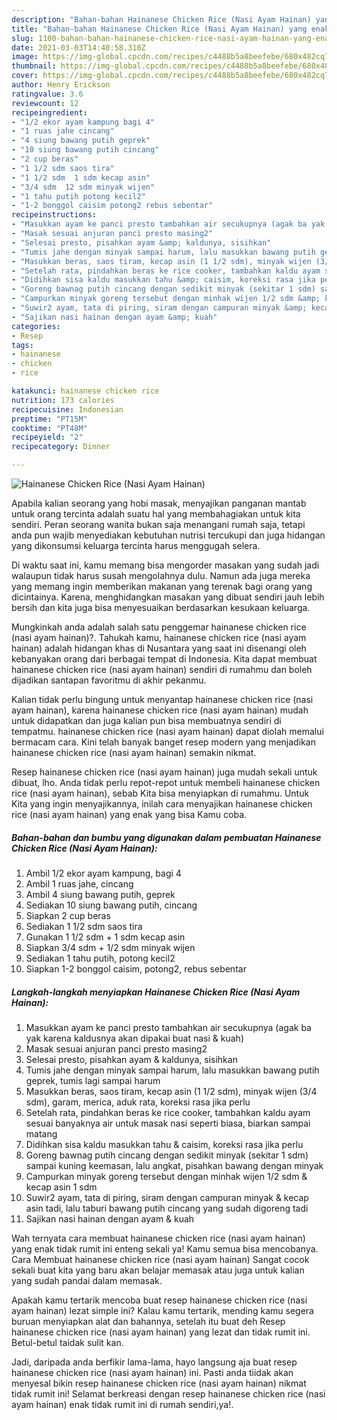 ```yaml
---
description: "Bahan-bahan Hainanese Chicken Rice (Nasi Ayam Hainan) yang enak Untuk Jualan"
title: "Bahan-bahan Hainanese Chicken Rice (Nasi Ayam Hainan) yang enak Untuk Jualan"
slug: 1100-bahan-bahan-hainanese-chicken-rice-nasi-ayam-hainan-yang-enak-untuk-jualan
date: 2021-03-03T14:40:58.310Z
image: https://img-global.cpcdn.com/recipes/c4488b5a8beefebe/680x482cq70/hainanese-chicken-rice-nasi-ayam-hainan-foto-resep-utama.jpg
thumbnail: https://img-global.cpcdn.com/recipes/c4488b5a8beefebe/680x482cq70/hainanese-chicken-rice-nasi-ayam-hainan-foto-resep-utama.jpg
cover: https://img-global.cpcdn.com/recipes/c4488b5a8beefebe/680x482cq70/hainanese-chicken-rice-nasi-ayam-hainan-foto-resep-utama.jpg
author: Henry Erickson
ratingvalue: 3.6
reviewcount: 12
recipeingredient:
- "1/2 ekor ayam kampung bagi 4"
- "1 ruas jahe cincang"
- "4 siung bawang putih geprek"
- "10 siung bawang putih cincang"
- "2 cup beras"
- "1 1/2 sdm saos tira"
- "1 1/2 sdm  1 sdm kecap asin"
- "3/4 sdm  12 sdm minyak wijen"
- "1 tahu putih potong kecil2"
- "1-2 bonggol caisim potong2 rebus sebentar"
recipeinstructions:
- "Masukkan ayam ke panci presto tambahkan air secukupnya (agak ba yak karena kaldusnya akan dipakai buat nasi &amp; kuah)"
- "Masak sesuai anjuran panci presto masing2"
- "Selesai presto, pisahkan ayam &amp; kaldunya, sisihkan"
- "Tumis jahe dengan minyak sampai harum, lalu masukkan bawang putih geprek, tumis lagi sampai harum"
- "Masukkan beras, saos tiram, kecap asin (1 1/2 sdm), minyak wijen (3/4 sdm), garam, merica, aduk rata, koreksi rasa jika perlu"
- "Setelah rata, pindahkan beras ke rice cooker, tambahkan kaldu ayam sesuai banyaknya air untuk masak nasi seperti biasa, biarkan sampai matang"
- "Didihkan sisa kaldu masukkan tahu &amp; caisim, koreksi rasa jika perlu"
- "Goreng bawnag putih cincang dengan sedikit minyak (sekitar 1 sdm) sampai kuning keemasan, lalu angkat, pisahkan bawang dengan minyak"
- "Campurkan minyak goreng tersebut dengan minhak wijen 1/2 sdm &amp; kecap asin 1 sdm"
- "Suwir2 ayam, tata di piring, siram dengan campuran minyak &amp; kecap asin tadi, lalu taburi bawang putih cincang yang sudah digoreng tadi"
- "Sajikan nasi hainan dengan ayam &amp; kuah"
categories:
- Resep
tags:
- hainanese
- chicken
- rice

katakunci: hainanese chicken rice 
nutrition: 173 calories
recipecuisine: Indonesian
preptime: "PT15M"
cooktime: "PT48M"
recipeyield: "2"
recipecategory: Dinner

---
```



![Hainanese Chicken Rice (Nasi Ayam Hainan)](https://img-global.cpcdn.com/recipes/c4488b5a8beefebe/680x482cq70/hainanese-chicken-rice-nasi-ayam-hainan-foto-resep-utama.jpg)

Apabila kalian seorang yang hobi masak, menyajikan panganan mantab untuk orang tercinta adalah suatu hal yang membahagiakan untuk kita sendiri. Peran seorang  wanita bukan saja menangani rumah saja, tetapi anda pun wajib menyediakan kebutuhan nutrisi tercukupi dan juga hidangan yang dikonsumsi keluarga tercinta harus menggugah selera.

Di waktu  saat ini, kamu memang bisa mengorder masakan yang sudah jadi walaupun tidak harus susah mengolahnya dulu. Namun ada juga mereka yang memang ingin memberikan makanan yang terenak bagi orang yang dicintainya. Karena, menghidangkan masakan yang dibuat sendiri jauh lebih bersih dan kita juga bisa menyesuaikan berdasarkan kesukaan keluarga. 



Mungkinkah anda adalah salah satu penggemar hainanese chicken rice (nasi ayam hainan)?. Tahukah kamu, hainanese chicken rice (nasi ayam hainan) adalah hidangan khas di Nusantara yang saat ini disenangi oleh kebanyakan orang dari berbagai tempat di Indonesia. Kita dapat membuat hainanese chicken rice (nasi ayam hainan) sendiri di rumahmu dan boleh dijadikan santapan favoritmu di akhir pekanmu.

Kalian tidak perlu bingung untuk menyantap hainanese chicken rice (nasi ayam hainan), karena hainanese chicken rice (nasi ayam hainan) mudah untuk didapatkan dan juga kalian pun bisa membuatnya sendiri di tempatmu. hainanese chicken rice (nasi ayam hainan) dapat diolah memalui bermacam cara. Kini telah banyak banget resep modern yang menjadikan hainanese chicken rice (nasi ayam hainan) semakin nikmat.

Resep hainanese chicken rice (nasi ayam hainan) juga mudah sekali untuk dibuat, lho. Anda tidak perlu repot-repot untuk membeli hainanese chicken rice (nasi ayam hainan), sebab Kita bisa menyiapkan di rumahmu. Untuk Kita yang ingin menyajikannya, inilah cara menyajikan hainanese chicken rice (nasi ayam hainan) yang enak yang bisa Kamu coba.

<!--inarticleads1-->

##### Bahan-bahan dan bumbu yang digunakan dalam pembuatan Hainanese Chicken Rice (Nasi Ayam Hainan):

1. Ambil 1/2 ekor ayam kampung, bagi 4
1. Ambil 1 ruas jahe, cincang
1. Ambil 4 siung bawang putih, geprek
1. Sediakan 10 siung bawang putih, cincang
1. Siapkan 2 cup beras
1. Sediakan 1 1/2 sdm saos tira
1. Gunakan 1 1/2 sdm + 1 sdm kecap asin
1. Siapkan 3/4 sdm + 1/2 sdm minyak wijen
1. Sediakan 1 tahu putih, potong kecil2
1. Siapkan 1-2 bonggol caisim, potong2, rebus sebentar




<!--inarticleads2-->

##### Langkah-langkah menyiapkan Hainanese Chicken Rice (Nasi Ayam Hainan):

1. Masukkan ayam ke panci presto tambahkan air secukupnya (agak ba yak karena kaldusnya akan dipakai buat nasi &amp; kuah)
1. Masak sesuai anjuran panci presto masing2
1. Selesai presto, pisahkan ayam &amp; kaldunya, sisihkan
1. Tumis jahe dengan minyak sampai harum, lalu masukkan bawang putih geprek, tumis lagi sampai harum
1. Masukkan beras, saos tiram, kecap asin (1 1/2 sdm), minyak wijen (3/4 sdm), garam, merica, aduk rata, koreksi rasa jika perlu
1. Setelah rata, pindahkan beras ke rice cooker, tambahkan kaldu ayam sesuai banyaknya air untuk masak nasi seperti biasa, biarkan sampai matang
1. Didihkan sisa kaldu masukkan tahu &amp; caisim, koreksi rasa jika perlu
1. Goreng bawnag putih cincang dengan sedikit minyak (sekitar 1 sdm) sampai kuning keemasan, lalu angkat, pisahkan bawang dengan minyak
1. Campurkan minyak goreng tersebut dengan minhak wijen 1/2 sdm &amp; kecap asin 1 sdm
1. Suwir2 ayam, tata di piring, siram dengan campuran minyak &amp; kecap asin tadi, lalu taburi bawang putih cincang yang sudah digoreng tadi
1. Sajikan nasi hainan dengan ayam &amp; kuah




Wah ternyata cara membuat hainanese chicken rice (nasi ayam hainan) yang enak tidak rumit ini enteng sekali ya! Kamu semua bisa mencobanya. Cara Membuat hainanese chicken rice (nasi ayam hainan) Sangat cocok sekali buat kita yang baru akan belajar memasak atau juga untuk kalian yang sudah pandai dalam memasak.

Apakah kamu tertarik mencoba buat resep hainanese chicken rice (nasi ayam hainan) lezat simple ini? Kalau kamu tertarik, mending kamu segera buruan menyiapkan alat dan bahannya, setelah itu buat deh Resep hainanese chicken rice (nasi ayam hainan) yang lezat dan tidak rumit ini. Betul-betul taidak sulit kan. 

Jadi, daripada anda berfikir lama-lama, hayo langsung aja buat resep hainanese chicken rice (nasi ayam hainan) ini. Pasti anda tiidak akan menyesal bikin resep hainanese chicken rice (nasi ayam hainan) nikmat tidak rumit ini! Selamat berkreasi dengan resep hainanese chicken rice (nasi ayam hainan) enak tidak rumit ini di rumah sendiri,ya!.

